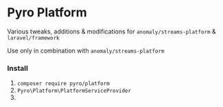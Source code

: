 # Pyro Platform

Various tweaks, additions & modifications for `anomaly/streams-platform` & `laravel/framework`

Use only in combination with `anomaly/streams-platform`


### Install

1. `composer require pyro/platform`
2. `Pyro\Platform\PlatformServiceProvider`
3. 
